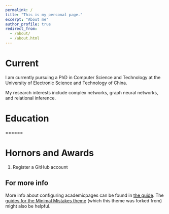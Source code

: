 ```yaml
---
permalink: /
title: "This is my personal page."
excerpt: "About me"
author_profile: true
redirect_from: 
  - /about/
  - /about.html
---
```


# Current
I am currently pursuing a PhD in Computer Science and Technology at the University of Electronic Science and Technology of China.

My research interests include complex networks, graph neural networks, and relational inference.

# Education


======
# Hornors and Awards
1. Register a GitHub account 


For more info
------
More info about configuring academicpages can be found in [the guide](https://academicpages.github.io/markdown/). The [guides for the Minimal Mistakes theme](https://mmistakes.github.io/minimal-mistakes/docs/configuration/) (which this theme was forked from) might also be helpful.
